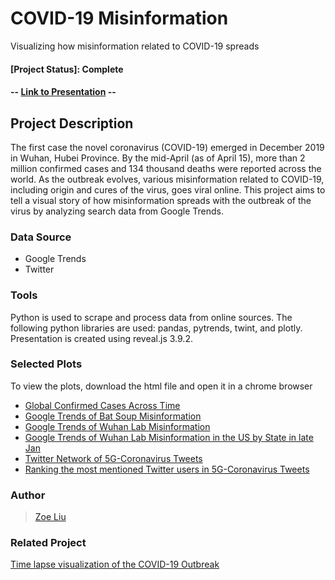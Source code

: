 # COVID-19 Misinformation
Visualizing how misinformation related to COVID-19 spreads

#### [Project Status]: Complete
#### -- [Link to Presentation](https://liu-zoe.github.io/covid_misinformation) --

## __Project Description__
The first case the novel coronavirus (COVID-19) emerged in December 2019 in Wuhan, Hubei Province. By the mid-April (as of April 15), more than 2 million confirmed cases and 134 thousand deaths were reported across the world. As the outbreak evolves, various misinformation related to COVID-19, including origin and cures of the virus, goes viral online. This project aims to tell a visual story of how misinformation spreads with the outbreak of the virus by analyzing search data from Google Trends. 

### **Data Source**
- Google Trends 
- Twitter

### **Tools**
Python is used to scrape and process data from online sources. The following python libraries are used: pandas, pytrends, twint, and plotly. Presentation is created using reveal.js 3.9.2. 

### **Selected Plots**
To view the plots, download the html file and open it in a chrome browser
- [Global Confirmed Cases Across Time](plots/globalmap_animate.html) 
- [Google Trends of Bat Soup Misinformation](plots/GT_bat_global_annotated.html)
- [Google Trends of Wuhan Lab Misinformation](plots/GT_wuhanlab_20200504.html)
- [Google Trends of Wuhan Lab Misinformation in the US by State in late Jan](plots/GT_wuhanlab_US_States_Jan[avg].html)
- [Twitter Network of 5G-Coronavirus Tweets](plots/twitter_20200624.html)
- [Ranking the most mentioned Twitter users in 5G-Coronavirus Tweets](plots/twitter_rank_20200624.html)

### Author
> [Zoe Liu](https://github.com/liu-zoe)

### Related Project
[Time lapse visualization of the COVID-19 Outbreak](https://https://github.com/liu-zoe/wuhancv)